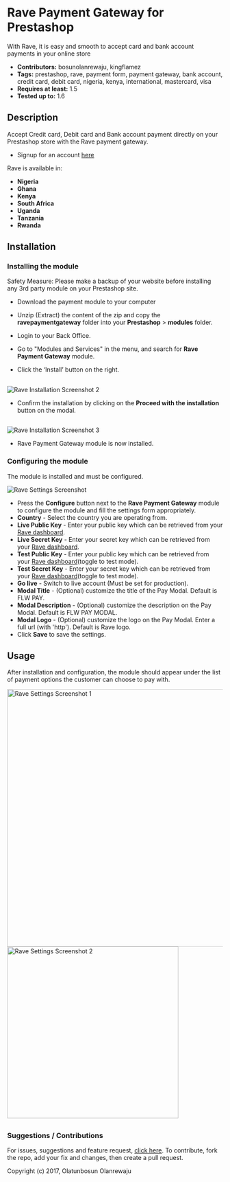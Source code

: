# Rave Payment Gateway for Prestashop

With Rave, it is easy and smooth to accept card and bank account payments in your online store

 - **Contributors:** bosunolanrewaju, kingflamez
 - **Tags:** prestashop, rave, payment form, payment gateway, bank account, credit card, debit card, nigeria, kenya, international, mastercard, visa
 - **Requires at least:** 1.5
 - **Tested up to:** 1.6


## Description

Accept Credit card, Debit card and Bank account payment directly on your Prestashop store with the Rave payment gateway.

* Signup for an account [here](https://rave.flutterwave.com)

Rave is available in:

* __Nigeria__
* __Ghana__
* __Kenya__
* __South Africa__
* __Uganda__
* __Tanzania__
* __Rwanda__

## Installation

### Installing the module

Safety Measure: Please make a backup of your website before installing any 3rd party module on your Prestashop site.

*   Download the payment module to your computer

*   Unzip (Extract) the content of the zip and copy the __ravepaymentgateway__ folder into your __Prestashop__ > __modules__ folder.
*   Login to your Back Office.
*   Go to "Modules and Services" in the menu, and search for __Rave Payment Gateway__ module.
*   Click the ‘Install’ button on the right.

##
![Rave Installation Screenshot 2](https://cloud.githubusercontent.com/assets/8383666/21759905/567ced88-d648-11e6-8787-d786fef2bf10.png)

*   Confirm the installation by clicking on the __Proceed with the installation__ button on the modal.

##
![Rave Installation Screenshot 3](https://cloud.githubusercontent.com/assets/8383666/21759921/6eb3d506-d648-11e6-84b8-08b13812bbcc.png)

*   Rave Payment Gateway module is now installed.

### Configuring the module

The module is installed and must be configured.

![Rave Settings Screenshot](https://cloud.githubusercontent.com/assets/8383666/26606729/01622d38-458b-11e7-913c-ec53aa42c6fd.png)

*  Press the __Configure__ button next to the __Rave Payment Gateway__ module to configure the module and fill the settings form appropriately.
* __Country__ - Select the country you are operating from.
* __Live Public Key__ - Enter your public key which can be retrieved from your [Rave dashboard](https://rave.flutterwave.com/dashboard/settings/apis).
* __Live Secret Key__ - Enter your secret key which can be retrieved from your [Rave dashboard](https://rave.flutterwave.com/dashboard/settings/apis).
* __Test Public Key__ - Enter your public key which can be retrieved from your [Rave dashboard](https://rave.flutterwave.com/dashboard/settings/apis)(toggle to test mode).
* __Test Secret Key__ - Enter your secret key which can be retrieved from your [Rave dashboard](https://rave.flutterwave.com/dashboard/settings/apis)(toggle to test mode).
* __Go live__ - Switch to live account (Must be set for production).
* __Modal Title__ - (Optional) customize the title of the Pay Modal. Default is FLW PAY.
* __Modal Description__ - (Optional) customize the description on the Pay Modal. Default is FLW PAY MODAL.
* __Modal Logo__ - (Optional) customize the logo on the Pay Modal. Enter a full url (with 'http'). Default is Rave logo.
* Click __Save__ to save the settings.


## Usage ##

After installation and configuration, the module should appear under the list of payment options the customer can choose to pay with.

<img src="https://cloud.githubusercontent.com/assets/8383666/21759955/b040c326-d648-11e6-99d5-47800e5a55df.png" alt="Rave Settings Screenshot 1" width="600"/>

<img src="https://cloud.githubusercontent.com/assets/8383666/21759970/ca35882a-d648-11e6-9a5a-333be0760a60.png" alt="Rave Settings Screenshot 2" width="400"/>


##
### Suggestions / Contributions

For issues, suggestions and feature request, [click here](https://github.com/bosunolanrewaju/prestashop-rave-payment-module/issues).
To contribute, fork the repo, add your fix and changes, then create a pull request.

Copyright (c) 2017, Olatunbosun Olanrewaju
